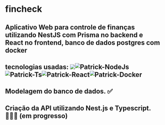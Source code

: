 # fincheck

## Aplicativo Web para controle de finanças utilizando NestJS com Prisma no backend e React no frontend, banco de dados postgres com docker

## tecnologias usadas: <img src="https://img.shields.io/badge/nest.js-%23404d59.svg?style=for-the-badge&logo=nestjs&logoColor=%#EA285B" /><img alt="Patrick-NodeJs" src="https://img.shields.io/badge/Node.js-339933?style=for-the-badge&logo=nodedotjs&logoColor=white" /><img alt="Patrick-Ts" src="https://img.shields.io/badge/TypeScript-007ACC?style=for-the-badge&logo=typescript&logoColor=white"/><img alt="Patrick-React" src="https://img.shields.io/badge/React-20232A?style=for-the-badge&logo=react&logoColor=61DAFB"/><img alt="Patrick-Docker" src="https://img.shields.io/badge/Docker-2CA5E0?style=for-the-badge&logo=docker&logoColor=white" />

## Modelagem do banco de dados. ✅

## Criação da API utilizando Nest.js e Typescript. 👨🏼‍🔧 (em progresso)

